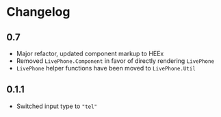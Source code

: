 # Changelog

## 0.7

  * Major refactor, updated component markup to HEEx
  * Removed `LivePhone.Component` in favor of directly rendering `LivePhone`
  * `LivePhone` helper functions have been moved to `LivePhone.Util`

## 0.1.1

  * Switched input type to `"tel"`
